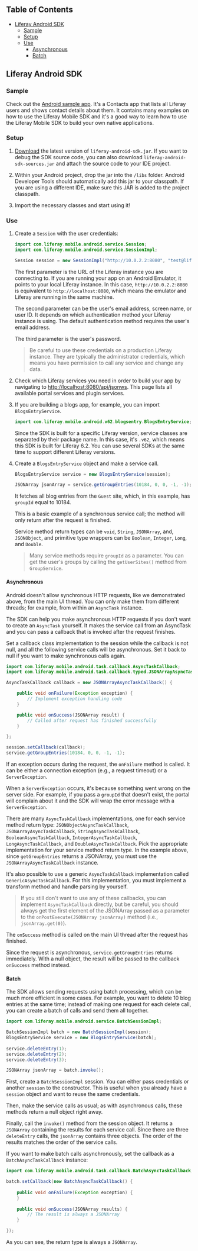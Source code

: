 ## Table of Contents

* [Liferay Android SDK](#liferay-android-sdk)
	* [Sample](#sample)
	* [Setup](#setup)
	* [Use](#use)
		* [Asynchronous](#asynchronous)
		* [Batch](#batch)

## Liferay Android SDK

### Sample

Check out the [Android sample
app](https://github.com/brunofarache/liferay-mobile-sdk-sample-android). It's a
Contacts app that lists all Liferay users and shows contact details about them.
It contains many examples on how to use the Liferay Mobile SDK and it's a good
way to learn how to use the Liferay Mobile SDK to build your own native
applications.

### Setup

1. [Download](https://github.com/liferay/liferay-mobile-sdk/releases/) the
latest version of `liferay-android-sdk.jar`. If you want to debug the SDK source
code, you can also download `liferay-android-sdk-sources.jar` and attach the
source code to your IDE project.

2. Within your Android project, drop the jar into the `/libs` folder. Android
Developer Tools should automatically add this jar to your classpath. If you are
using a different IDE, make sure this JAR is added to the project classpath.

3. Import the necessary classes and start using it!

### Use

1. Create a `Session` with the user credentials:

	```java
	import com.liferay.mobile.android.service.Session;
	import com.liferay.mobile.android.service.SessionImpl;
	
	Session session = new SessionImpl("http://10.0.2.2:8080", "test@liferay.com", "test");
	```

	The first parameter is the URL of the Liferay instance you are connecting
	to. If you are running your app on an Android Emulator, it points to your
	local Liferay instance. In this case, `http://10.0.2.2:8080` is equivalent
	to `http://localhost:8080`, which means the emulator and Liferay are running
	in the same machine.

	The second parameter can be the user's email address, screen name, or
	user ID. It depends on which authentication method your Liferay instance is
	using. The default authentication method requires the user's email address.

	The third parameter is the user's password.

	> Be careful to use these credentials on a production Liferay instance. They
	are typically the administrator credentials, which means you have permission
	to call any service and change any data. 

2. Check which Liferay services you need in order to build your app by
navigating to
[http://localhost:8080/api/jsonws](http://localhost:8080/api/jsonws). This page
lists all available portal services and plugin services.

3. If you are building a blogs app, for example, you can import
`BlogsEntryService`. 

	```java
	import com.liferay.mobile.android.v62.blogsentry.BlogsEntryService;
	```

	Since the SDK is built for a specific Liferay version, service classes are
	separated by their package name. In this case, it's `.v62`, which means this
	SDK is built for Liferay 6.2. You can use several SDKs at the same time to
	support different Liferay versions.

4. Create a `BlogsEntryService` object and make a service call.

	```java
	BlogsEntryService service = new BlogsEntryService(session);

	JSONArray jsonArray = service.getGroupEntries(10184, 0, 0, -1, -1);
	```
	
	It fetches all blog entries from the `Guest` site, which, in this example,
	has `groupId` equal to 10184.
	
	This is a basic example of a synchronous service call; the method will only
	return after the request is finished.
	
	Service method return types can be `void`, `String`, `JSONArray`, and,
	`JSONObject`, and primitive type wrappers can be `Boolean`, `Integer`,
	`Long`, and `Double`.

	> Many service methods require `groupId` as a parameter. You can get the
	user's groups by calling the `getUserSites()` method from `GroupService`.

#### Asynchronous

Android doesn't allow synchronous HTTP requests, like we demonstrated above,
from the main UI thread. You can only make them from different threads; for
example, from within an `AsyncTask` instance.

The SDK can help you make asynchronous HTTP requests if you don't want to create
an `AsyncTask` yourself. It makes the service call from an AsyncTask and you can
pass a callback that is invoked after the request finishes.

Set a callback class implementation to the session while the callback is not
null, and all the following service calls will be asynchronous. Set it back to
null if you want to make synchronous calls again.

```java
import com.liferay.mobile.android.task.callback.AsyncTaskCallback;
import com.liferay.mobile.android.task.callback.typed.JSONArrayAsyncTaskCallback;

AsyncTaskCallback callback = new JSONArrayAsyncTaskCallback() {

	public void onFailure(Exception exception) {
		// Implement exception handling code
	}

	public void onSuccess(JSONArray result) {
		// Called after request has finished successfully
	}

};

session.setCallback(callback);
service.getGroupEntries(10184, 0, 0, -1, -1);
```

If an exception occurs during the request, the `onFailure` method is called. It
can be either a connection exception (e.g., a request timeout) or a
`ServerException`.

When a `ServerException` occurs, it's because something went wrong on the
server side. For example, if you pass a `groupId` that doesn't exist, the portal
will complain about it and the SDK will wrap the error message with a
`ServerException`.

There are many `AsyncTaskCallback` implementations, one for each service method
return type: `JSONObjectAsyncTaskCallback`, `JSONArrayAsyncTaskCallback`,
`StringAsyncTaskCallback`, `BooleanAsyncTaskCallback`,
`IntegerAsyncTaskCallback`, `LongAsyncTaskCallback`, and
`DoubleAsyncTaskCallback`. Pick the appropriate implementation for your service
method return type. In the example above, since `getGroupEntries` returns a
JSONArray, you must use the `JSONArrayAsyncTaskCallback` instance.

It's also possible to use a generic `AsyncTaskCallback` implementation called
`GenericAsyncTaskCallback`. For this implementation, you must implement a
transform method and handle parsing by yourself.

> If you still don't want to use any of these callbacks, you can implement
`AsyncTaskCallback` directly, but be careful, you should always get the first
element of the JSONArray passed as a parameter to the `onPostExecute(JSONArray
jsonArray)` method (i.e., `jsonArray.get(0)`).

The `onSuccess` method is called on the main UI thread after the request has
finished.

Since the request is asynchronous, `service.getGroupEntries` returns
immediately. With a null object, the result will be passed to the callback
`onSuccess` method instead.

#### Batch

The SDK allows sending requests using batch processing, which can be much more
efficient in some cases. For example, you want to delete 10 blog entries at
the same time; instead of making one request for each delete call, you can
create a batch of calls and send them all together.

```java
import com.liferay.mobile.android.service.BatchSessionImpl;

BatchSessionImpl batch = new BatchSessionImpl(session);
BlogsEntryService service = new BlogsEntryService(batch);
	
service.deleteEntry(1);
service.deleteEntry(2);
service.deleteEntry(3);

JSONArray jsonArray = batch.invoke();
```

First, create a `BatchSessionImpl` session. You can either pass credentials or
another `session` to the constructor. This is useful when you already have a
`session` object and want to reuse the same credentials.

Then, make the service calls as usual; as with asynchronous calls, these methods
return a null object right away.

Finally, call the `invoke()` method from the session object. It returns a
`JSONArray` containing the results for each service call. Since there are three
`deleteEntry` calls, the `jsonArray` contains three objects. The order of the
results matches the order of the service calls.

If you want to make batch calls asynchronously, set the callback as a
`BatchAsyncTaskCallback` instance:

```java
import com.liferay.mobile.android.task.callback.BatchAsyncTaskCallback;

batch.setCallback(new BatchAsyncTaskCallback() {
		
	public void onFailure(Exception exception) {
	}
	
	public void onSuccess(JSONArray results) {
		// The result is always a JSONArray 
	}

});
```

As you can see, the return type is always a `JSONArray`.
